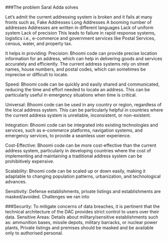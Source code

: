 ###The problem Saral Adda solves

Let’s admit the current addressing system is broken and it fails at many fronts such as,
Fake Addresses
Long Addresses
A booming number of addresses
Addresses are written in different languages
Lack of uniform system
Lack of precision
This leads to failure in rapid response systems, logistics i.e., e-commerce and government services like Postal Services, census, water, and property tax.

It helps in providing:
Precision: Bhoomi code can provide precise location information for an address, which can help in delivering goods and services accurately and efficiently. The current address systems rely on street names, house numbers, and postal codes, which can sometimes be imprecise or difficult to locate.

Speed: Bhoomi code can be quickly and easily shared and communicated, reducing the time and effort needed to locate an address. This can be particularly useful in emergency situations when time is critical.

Universal: Bhoomi code can be used in any country or region, regardless of the local address system. This can be particularly helpful in countries where the current address system is unreliable, inconsistent, or non-existent.

Integration: Bhoomi code can be integrated into existing technologies and services, such as e-commerce platforms, navigation systems, and emergency services, to provide a seamless user experience.

Cost-Effective: Bhoomi code can be more cost-effective than the current address system, particularly in developing countries where the cost of implementing and maintaining a traditional address system can be prohibitively expensive.

Scalability: Bhoomi code can be scaled up or down easily, making it adaptable to changing population patterns, urbanization, and technological advances.

Sensitivity: Defense establishments, private listings and establishments are masked/avoided.
Challenges we ran into

###Security:
To mitigate concerns of data breaches, it is
pertinent that the technical architecture
of the DAC provides strict control to users
over their data.
Sensitive Areas:
Details about military/sensitive establishments
such as: ammunition bases, missile depots,
military barracks, or nuclear power plants,
Private listings and premises
should be masked and be available only to
authorised personal.
